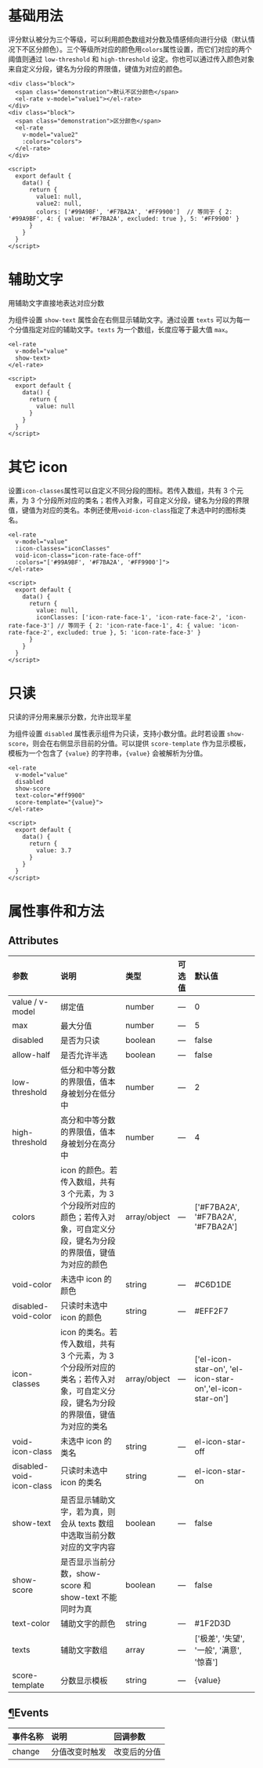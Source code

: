 # 基础用法

评分默认被分为三个等级，可以利用颜色数组对分数及情感倾向进行分级（默认情况下不区分颜色）。三个等级所对应的颜色用`colors`属性设置，而它们对应的两个阈值则通过 `low-threshold` 和 `high-threshold` 设定。你也可以通过传入颜色对象来自定义分段，键名为分段的界限值，键值为对应的颜色。

```vue
<div class="block">
  <span class="demonstration">默认不区分颜色</span>
  <el-rate v-model="value1"></el-rate>
</div>
<div class="block">
  <span class="demonstration">区分颜色</span>
  <el-rate
    v-model="value2"
    :colors="colors">
  </el-rate>
</div>

<script>
  export default {
    data() {
      return {
        value1: null,
        value2: null,
        colors: ['#99A9BF', '#F7BA2A', '#FF9900']  // 等同于 { 2: '#99A9BF', 4: { value: '#F7BA2A', excluded: true }, 5: '#FF9900' }
      }
    }
  }
</script>
```



# 辅助文字

用辅助文字直接地表达对应分数

为组件设置 `show-text` 属性会在右侧显示辅助文字。通过设置 `texts` 可以为每一个分值指定对应的辅助文字。`texts` 为一个数组，长度应等于最大值 `max`。

```vue
<el-rate
  v-model="value"
  show-text>
</el-rate>

<script>
  export default {
    data() {
      return {
        value: null
      }
    }
  }
</script>
```

# 其它 icon

设置`icon-classes`属性可以自定义不同分段的图标。若传入数组，共有 3 个元素，为 3 个分段所对应的类名；若传入对象，可自定义分段，键名为分段的界限值，键值为对应的类名。本例还使用`void-icon-class`指定了未选中时的图标类名。



```vue
<el-rate
  v-model="value"
  :icon-classes="iconClasses"
  void-icon-class="icon-rate-face-off"
  :colors="['#99A9BF', '#F7BA2A', '#FF9900']">
</el-rate>

<script>
  export default {
    data() {
      return {
        value: null,
        iconClasses: ['icon-rate-face-1', 'icon-rate-face-2', 'icon-rate-face-3'] // 等同于 { 2: 'icon-rate-face-1', 4: { value: 'icon-rate-face-2', excluded: true }, 5: 'icon-rate-face-3' }
      }
    }
  }
</script>
```



# 只读

只读的评分用来展示分数，允许出现半星

为组件设置 `disabled` 属性表示组件为只读，支持小数分值。此时若设置 `show-score`，则会在右侧显示目前的分值。可以提供 `score-template` 作为显示模板，模板为一个包含了 `{value}` 的字符串，`{value}` 会被解析为分值。

```vue
<el-rate
  v-model="value"
  disabled
  show-score
  text-color="#ff9900"
  score-template="{value}">
</el-rate>

<script>
  export default {
    data() {
      return {
        value: 3.7
      }
    }
  }
</script>

```



# 属性事件和方法

## Attributes

| 参数                     | 说明                                                         | 类型         | 可选值 | 默认值                                                   |
| :----------------------- | :----------------------------------------------------------- | :----------- | :----- | :------------------------------------------------------- |
| value / v-model          | 绑定值                                                       | number       | —      | 0                                                        |
| max                      | 最大分值                                                     | number       | —      | 5                                                        |
| disabled                 | 是否为只读                                                   | boolean      | —      | false                                                    |
| allow-half               | 是否允许半选                                                 | boolean      | —      | false                                                    |
| low-threshold            | 低分和中等分数的界限值，值本身被划分在低分中                 | number       | —      | 2                                                        |
| high-threshold           | 高分和中等分数的界限值，值本身被划分在高分中                 | number       | —      | 4                                                        |
| colors                   | icon 的颜色。若传入数组，共有 3 个元素，为 3 个分段所对应的颜色；若传入对象，可自定义分段，键名为分段的界限值，键值为对应的颜色 | array/object | —      | ['#F7BA2A', '#F7BA2A', '#F7BA2A']                        |
| void-color               | 未选中 icon 的颜色                                           | string       | —      | #C6D1DE                                                  |
| disabled-void-color      | 只读时未选中 icon 的颜色                                     | string       | —      | #EFF2F7                                                  |
| icon-classes             | icon 的类名。若传入数组，共有 3 个元素，为 3 个分段所对应的类名；若传入对象，可自定义分段，键名为分段的界限值，键值为对应的类名 | array/object | —      | ['el-icon-star-on', 'el-icon-star-on','el-icon-star-on'] |
| void-icon-class          | 未选中 icon 的类名                                           | string       | —      | el-icon-star-off                                         |
| disabled-void-icon-class | 只读时未选中 icon 的类名                                     | string       | —      | el-icon-star-on                                          |
| show-text                | 是否显示辅助文字，若为真，则会从 texts 数组中选取当前分数对应的文字内容 | boolean      | —      | false                                                    |
| show-score               | 是否显示当前分数，show-score 和 show-text 不能同时为真       | boolean      | —      | false                                                    |
| text-color               | 辅助文字的颜色                                               | string       | —      | #1F2D3D                                                  |
| texts                    | 辅助文字数组                                                 | array        | —      | ['极差', '失望', '一般', '满意', '惊喜']                 |
| score-template           | 分数显示模板                                                 | string       | —      | {value}                                                  |

## [¶](https://element.eleme.cn/#/zh-CN/component/rate#events)Events

| 事件名称 | 说明           | 回调参数     |
| :------- | :------------- | :----------- |
| change   | 分值改变时触发 | 改变后的分值 |